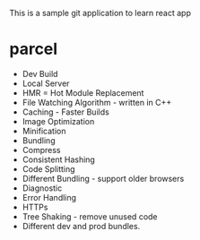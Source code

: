 This is a sample git application to learn react app

# parcel
- Dev Build
- Local Server
- HMR = Hot Module Replacement
- File Watching Algorithm - written in C++
- Caching - Faster Builds
- Image Optimization
- Minification
- Bundling
- Compress
- Consistent Hashing
- Code Splitting
- Different Bundling - support older browsers
- Diagnostic
- Error Handling
- HTTPs
- Tree Shaking - remove unused code
- Different dev and prod bundles.